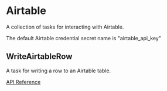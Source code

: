# Airtable

A collection of tasks for interacting with Airtable.

The default Airtable credential secret name is "airtable_api_key"

## WriteAirtableRow <Badge text="task"/>

A task for writing a row to an Airtable table.

[API Reference](/api/tasks/airtable.html#prefect-tasks-airtable-airtable-writeairtablerow)
